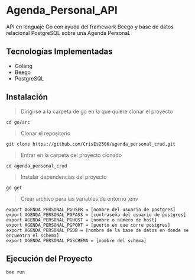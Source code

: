 # Agenda_Personal_API
API en lenguaje Go con ayuda del framework Beego y base de datos relacional PostgreSQL sobre una Agenda Personal.
## Tecnologías Implementadas
- Golang
- Beego
- PostgreSQL
## Instalación
> Dirigirse a la carpeta de go en la que quiere clonar el proyecto 

`cd go/src`
> Clonar el repositorio

`git clone https://github.com/CrisEs2506/agenda_personal_crud.git`
> Entrar en la carpeta del proyecto clonado

`cd agenda_personal_crud`
> Instalar dependencias del proyecto

`go get`
> Crear archivo para las variables de entorno .env
```
export AGENDA_PERSONAL_PGUSER = [nombre del usuario de postgres]
export AGENDA_PERSONAL_PGPASS = [contraseña del usuario de postgres]
export AGENDA_PERSONAL_PGHOST = [nombre o número de host]
export AGENDA_PERSONAL_PGPORT = [puerto en que corre postgres]
export AGENDA_PERSONAL_PGDB = [nombre de la base de datos en donde se encuentra el schema]
export AGENDA_PERSONAL_PGSCHEMA = [nombre del schema]
```
## Ejecución del Proyecto
`bee run`
